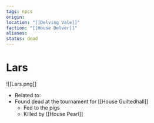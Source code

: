 ```yaml
---
tags: npcs
origin: 
location: "[[Delving Vale]]"
faction: "[[House Delver]]"
aliases: 
status: dead
---
```


# Lars
![[Lars.png]]

- Related to: 
- Found dead at the tournament for [[House Guiltedhall]]
	- Fed to the pigs
	- Killed by [[House Pearl]]